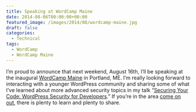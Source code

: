 ```yaml
---
title: Speaking at WordCamp Maine
date: 2014-08-06T00:00:00+00:00
featured_image: /images/2014/08/wordcamp-maine.jpg
draft: false
categories:
  - Technical
tags:
  - WordCamp
  - WordCamp Maine
---
```


I’m proud to announce that next weekend, August 16th, I’ll be speaking at the inaugural [WordCamp Maine](http://2014.maine.wordcamp.org) in Portland, ME. I’m really looking forward to interacting with a younger WordPress community and sharing some of what I’ve learned about more advanced security topics in my talk “[Securing Your Code: WordPress Security for Developers](http://2014.maine.wordcamp.org/session/securing-your-code-wordpress-security-for-developers/).” If you’re in the area [come on out](http://2014.maine.wordcamp.org/attend/), there is plenty to learn and plenty to share.